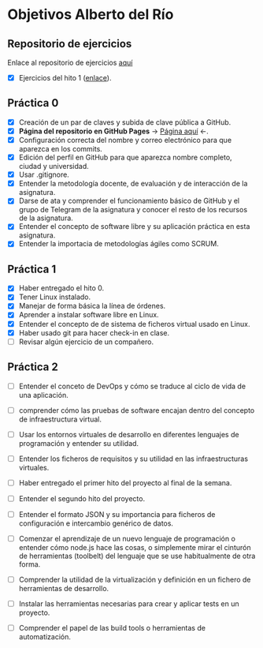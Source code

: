 # Objetivos Alberto del Río

## Repositorio de ejercicios
Enlace al repositorio de ejercicios [aquí](https://github.com/berbus/ejerciciosIV/)

- [X] Ejercicios del hito 1 ([enlace](https://github.com/berbus/ejerciciosIV/blob/master/Ejercicios%20hito%201/ejercicios.md)).

## Práctica 0
- [X] Creación de un par de claves y subida de clave pública a GitHub.
- [X] **Página del repositorio en GitHub Pages** \-> [Página aquí](https://berbus.github.io/proyectoIV/) <\-.
- [X] Configuración correcta del nombre y correo electrónico para que aparezca en los commits.
- [X] Edición del perfil en GitHub para que aparezca nombre completo, ciudad y universidad.
- [X] Usar .gitignore.
- [X] Entender la metodología docente, de evaluación y de interacción de la asignatura.
- [X] Darse de ata y comprender el funcionamiento básico de GitHub y el grupo de Telegram de la asignatura y conocer el resto de los recursos de la asignatura.
- [X] Entender el concepto de software libre y su aplicación práctica en esta asignatura.
- [X] Entender la importacia de metodologías ágiles como SCRUM.

## Práctica 1
- [X] Haber entregado el hito 0.
- [X] Tener Linux instalado.
- [X] Manejar de forma básica la línea de órdenes.
- [X] Aprender a instalar software libre en Linux.
- [X] Entender el concepto de de sistema de ficheros virtual usado en Linux.
- [X] Haber usado git para hacer check-in en clase.
- [ ] Revisar algún ejercicio de un compañero.

## Práctica 2
- [ ] Entender el conceto de DevOps y cómo se traduce al ciclo de vida de una aplicación.
- [ ] comprender cómo las pruebas de software encajan dentro del concepto de infraestructura virtual.
- [ ] Usar los entornos virtuales de desarrollo en diferentes lenguajes de programación y entender su utilidad.
- [ ] Entender los ficheros de requisitos y su utilidad en las infraestructuras virtuales.

- [ ] Haber entregado el primer hito del proyecto al final de la semana.
- [ ] Entender el segundo hito del proyecto.
- [ ] Entender el formato JSON y su importancia para ficheros de configuración e intercambio genérico de datos.
- [ ] Comenzar el aprendizaje de un nuevo lenguaje de programación o entender cómo node.js hace las cosas, o simplemente mirar el cinturón de herramientas (toolbelt) del lenguaje que se use habitualmente de otra forma.
- [ ] Comprender la utilidad de la virtualización y definición en un fichero de herramientas de desarrollo.
- [ ] Instalar las herramientas necesarias para crear y aplicar tests en un proyecto.
- [ ] Comprender el papel de las build tools o herramientas de automatización.
